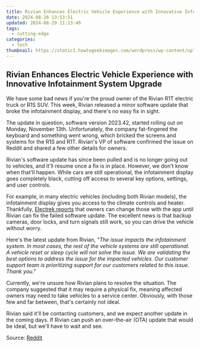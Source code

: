 ```yaml
---
title: Rivian Enhances Electric Vehicle Experience with Innovative Infotainment System Upgrade
date: 2024-08-26 13:53:51
updated: 2024-08-29 11:13:49
tags:
  - cutting-edge
categories:
  - tech
thumbnail: https://static1.howtogeekimages.com/wordpress/wp-content/uploads/wm/2023/09/824f6510-224f-4e2a-b205-51c7bf22c55c.JPG
---
```


## Rivian Enhances Electric Vehicle Experience with Innovative Infotainment System Upgrade

We have some bad news if you're the proud owner of the Rivian R1T electric truck or R1S SUV. This week, Rivian released a minor software update that broke the infotainment display, and there's no easy fix in sight.

 The update in question, software version 2023.42, started rolling out on Monday, November 13th. Unfortunately, the company fat-fingered the keyboard and something went wrong, which bricked the screens and systems for the R1S and R1T. Rivian's VP of software confirmed the issue on Reddit and shared a few other details for owners.

 Rivian's software update has since been pulled and is no longer going out to vehicles, and it'll resume once a fix is in place. However, we don't know when that'll happen. While cars are still operational, the infotainment display goes completely black, cutting off access to several key options, settings, and user controls.

 For example, in many electric vehicles (including both Rivian models), the infotainment display gives you access to the climate controls and heater. Thankfully, [Electrek reports](https://electrek.co/2023/11/14/rivian-software-update-bricks-infotainment-system-fix-not-obvious/) that owners can change those with the app until Rivian can fix the failed software update. The excellent news is that backup cameras, door locks, and turn signals still work, so you can drive the vehicle without worry.

 Here's the latest update from Rivian, _"The issue impacts the infotainment system. In most cases, the rest of the vehicle systems are still operational. A vehicle reset or sleep cycle will not solve the issue. We are validating the best options to address the issue for the impacted vehicles. Our customer support team is prioritizing support for our customers related to this issue. Thank you."_ 

 Currently, we're unsure how Rivian plans to resolve the situation. The company suggested that it may require a physical fix, meaning affected owners may need to take vehicles to a service center. Obviously, with those few and far between, that's certainly not ideal.

 Rivian said it'll be contacting customers, and we expect another update in the coming days. If Rivian can push an over-the-air (OTA) update that would be ideal, but we'll have to wait and see.

 Source: [Reddit](https://www.reddit.com/r/Rivian/comments/17usikn/202342%5Fota%5Fupdate%5Fissue/)

<ins class="adsbygoogle"
     style="display:block"
     data-ad-format="autorelaxed"
     data-ad-client="ca-pub-7571918770474297"
     data-ad-slot="1223367746"></ins>



<ins class="adsbygoogle"
     style="display:block"
     data-ad-client="ca-pub-7571918770474297"
     data-ad-slot="8358498916"
     data-ad-format="auto"
     data-full-width-responsive="true"></ins>
